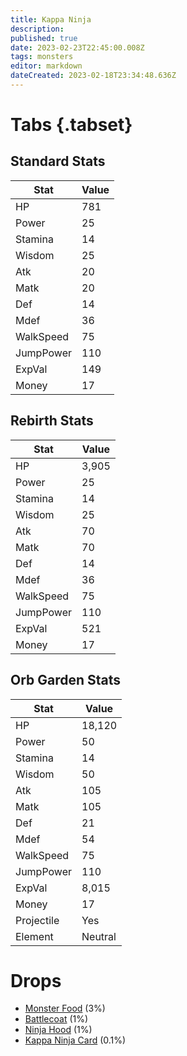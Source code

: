 ```yaml
---
title: Kappa Ninja
description: 
published: true
date: 2023-02-23T22:45:00.008Z
tags: monsters
editor: markdown
dateCreated: 2023-02-18T23:34:48.636Z
---
```


# Tabs {.tabset}

## Standard Stats

|Stat|Value|
|-|-|
|HP|781|
|Power|25|
|Stamina|14|
|Wisdom|25|
|Atk|20|
|Matk|20|
|Def|14|
|Mdef|36|
|WalkSpeed|75|
|JumpPower|110|
|ExpVal|149|
|Money|17|
## Rebirth Stats

|Stat|Value|
|-|-|
|HP|3,905|
|Power|25|
|Stamina|14|
|Wisdom|25|
|Atk|70|
|Matk|70|
|Def|14|
|Mdef|36|
|WalkSpeed|75|
|JumpPower|110|
|ExpVal|521|
|Money|17|
## Orb Garden Stats

|Stat|Value|
|-|-|
|HP|18,120|
|Power|50|
|Stamina|14|
|Wisdom|50|
|Atk|105|
|Matk|105|
|Def|21|
|Mdef|54|
|WalkSpeed|75|
|JumpPower|110|
|ExpVal|8,015|
|Money|17|
|Projectile|Yes|
|Element|Neutral|

# Drops
 * [Monster Food](/items/monster-food.md) (3%)
 * [Battlecoat](/items/battlecoat.md) (1%)
 * [Ninja Hood](/items/ninja-hood.md) (1%)
 * [Kappa Ninja Card](/items/kappa-ninja-card.md) (0.1%)
